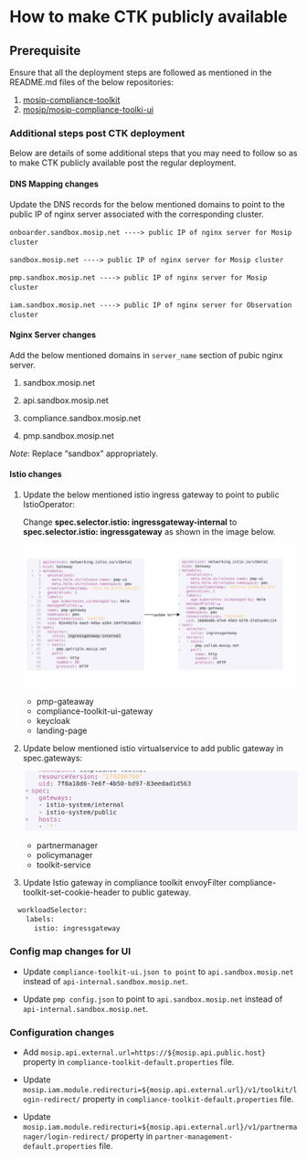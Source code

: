 # How to make CTK publicly available

## Prerequisite

Ensure that all the deployment steps are followed as mentioned in the README.md files of the below repositories:

1. [mosip-compliance-toolkit](https://github.com/mosip/mosip-compliance-toolkit)
2. [mosip/mosip-compliance-toolki-ui](https://github.com/mosip/mosip-compliance-toolkit-ui)


### Additional steps post CTK deployment 

Below are details of some additional steps that you may need to follow so as to make CTK publicly available post the regular deployment.

#### DNS Mapping changes

Update the DNS records for the below mentioned domains to point to the public IP of nginx server associated with the corresponding cluster.

`onboarder.sandbox.mosip.net ----> public IP of nginx server for Mosip cluster`

`sandbox.mosip.net ----> public IP of nginx server for Mosip cluster`

`pmp.sandbox.mosip.net ----> public IP of nginx server for Mosip cluster`

`iam.sandbox.mosip.net ----> public IP of nginx server for Observation cluster`

#### Nginx Server changes

Add the below mentioned domains in `server_name` section of pubic nginx server.

1. sandbox.mosip.net

2. api.sandbox.mosip.net

3. compliance.sandbox.mosip.net

4. pmp.sandbox.mosip.net

*Note*: Replace “sandbox”  appropriately.

#### Istio changes

1. Update the below mentioned istio ingress gateway to point to public IstioOperator:

   Change **spec.selector.istio: ingressgateway-internal** to **spec.selector.istio: ingressgateway** as shown in the image below.
 
   ![](_images/ctk-public-setup.png)
     * pmp-gateaway
     * compliance-toolkit-ui-gateway
     * keycloak
     * landing-page

2. Update below mentioned istio virtualservice to add public gateway in spec.gateways:

   ![](_images/ctk-istio.png)

    * partnermanager
    * policymanager
    * toolkit-service

3. Update Istio gateway in compliance toolkit envoyFilter compliance-toolkit-set-cookie-header to public gateway.

```
  workloadSelector:
    labels:
      istio: ingressgateway
```
      
### Config map changes for UI

* Update `compliance-toolkit-ui.json to point` to `api.sandbox.mosip.net` instead of `api-internal.sandbox.mosip.net`.

* Update `pmp config.json` to point to `api.sandbox.mosip.net` instead of `api-internal.sandbox.mosip.net`.

### Configuration changes 

* Add `mosip.api.external.url=https://${mosip.api.public.host}` property in `compliance-toolkit-default.properties` file.

* Update `mosip.iam.module.redirecturi=${mosip.api.external.url}/v1/toolkit/login-redirect/` property in `compliance-toolkit-default.properties` file.

* Update `mosip.iam.module.redirecturi=${mosip.api.external.url}/v1/partnermanager/login-redirect/` property in `partner-management-default.properties` file.
   

 
